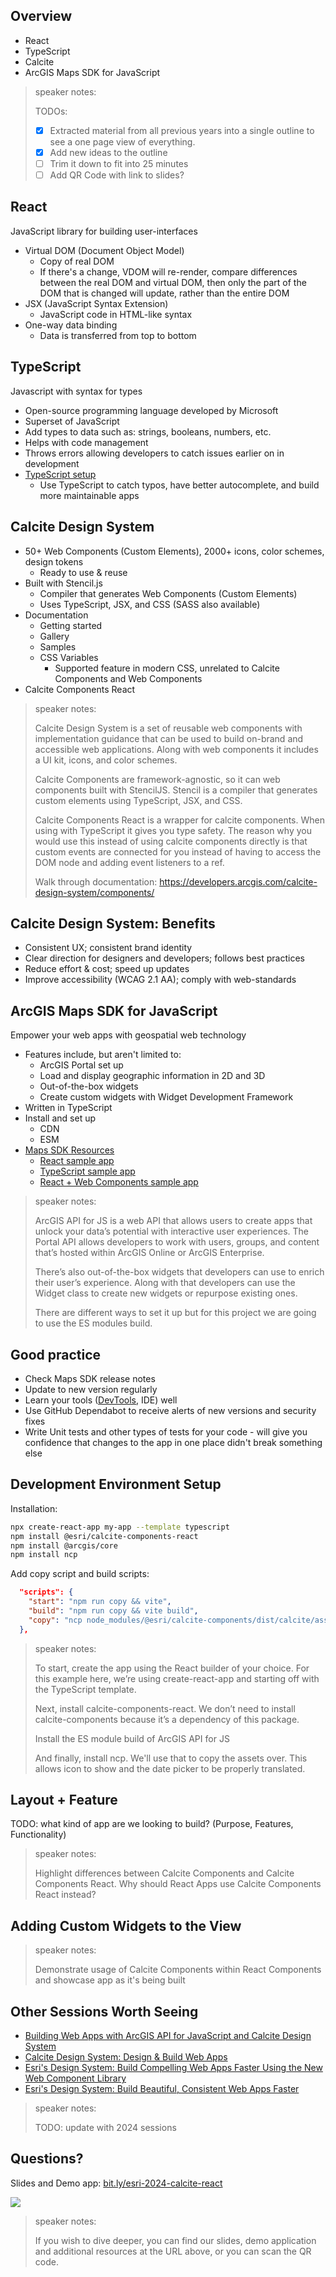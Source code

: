## Overview

- React
- TypeScript
- Calcite
- ArcGIS Maps SDK for JavaScript

> speaker notes:
>
> TODOs:
>
> - [x] Extracted material from all previous years into a single outline to see
>       a one page view of everything.
> - [x] Add new ideas to the outline
> - [ ] Trim it down to fit into 25 minutes
> - [ ] Add QR Code with link to slides?

## React

JavaScript library for building user-interfaces

- Virtual DOM (Document Object Model)
  - Copy of real DOM
  - If there's a change, VDOM will re-render, compare differences between the
    real DOM and virtual DOM, then only the part of the DOM that is changed will
    update, rather than the entire DOM
- JSX (JavaScript Syntax Extension)
  - JavaScript code in HTML-like syntax
- One-way data binding
  - Data is transferred from top to bottom

## TypeScript

Javascript with syntax for types

- Open-source programming language developed by Microsoft
- Superset of JavaScript
- Add types to data such as: strings, booleans, numbers, etc.
- Helps with code management
- Throws errors allowing developers to catch issues earlier on in development
- [TypeScript setup](https://developers.arcgis.com/javascript/latest/guide/typescript-setup/)
  - Use TypeScript to catch typos, have better autocomplete, and build more
    maintainable apps

## Calcite Design System

- 50+ Web Components (Custom Elements), 2000+ icons, color schemes, design
  tokens
  - Ready to use & reuse
- Built with Stencil.js
  - Compiler that generates Web Components (Custom Elements)
  - Uses TypeScript, JSX, and CSS (SASS also available)
- Documentation
  - Getting started
  - Gallery
  - Samples
  - CSS Variables
    - Supported feature in modern CSS, unrelated to Calcite Components and Web
      Components
- Calcite Components React

> speaker notes:
>
> Calcite Design System is a set of reusable web components with implementation
> guidance that can be used to build on-brand and accessible web applications.
> Along with web components it includes a UI kit, icons, and color schemes.
>
> Calcite Components are framework-agnostic, so it can web components built with
> StencilJS. Stencil is a compiler that generates custom elements using
> TypeScript, JSX, and CSS.
>
> Calcite Components React is a wrapper for calcite components. When using with
> TypeScript it gives you type safety. The reason why you would use this instead
> of using calcite components directly is that custom events are connected for
> you instead of having to access the DOM node and adding event listeners to a
> ref.
>
> Walk through documentation:
> https://developers.arcgis.com/calcite-design-system/components/

## Calcite Design System: Benefits

- Consistent UX; consistent brand identity
- Clear direction for designers and developers; follows best practices
- Reduce effort & cost; speed up updates
- Improve accessibility (WCAG 2.1 AA); comply with web-standards

## ArcGIS Maps SDK for JavaScript

Empower your web apps with geospatial web technology

- Features include, but aren't limited to:
  - ArcGIS Portal set up
  - Load and display geographic information in 2D and 3D
  - Out-of-the-box widgets
  - Create custom widgets with Widget Development Framework
- Written in TypeScript
- Install and set up
  - CDN
  - ESM
- [Maps SDK Resources](https://github.com/Esri/jsapi-resources)
  - [React sample app](https://github.com/Esri/jsapi-resources/tree/main/esm-samples/jsapi-react)
  - [TypeScript sample app](https://github.com/Esri/jsapi-resources/tree/main/esm-samples/jsapi-vite-ts)
  - [React + Web Components sample app](https://github.com/Esri/arcgis-maps-sdk-javascript-samples-beta/tree/main/packages/map-components)

> speaker notes:
>
> ArcGIS API for JS is a web API that allows users to create apps that unlock
> your data’s potential with interactive user experiences. The Portal API allows
> developers to work with users, groups, and content that’s hosted within ArcGIS
> Online or ArcGIS Enterprise.
>
> There’s also out-of-the-box widgets that developers can use to enrich their
> user’s experience. Along with that developers can use the Widget class to
> create new widgets or repurpose existing ones.
>
> There are different ways to set it up but for this project we are going to use
> the ES modules build.

## Good practice

- Check Maps SDK release notes
- Update to new version regularly
- Learn your tools ([DevTools](https://developer.chrome.com/docs/devtools/),
  IDE) well
- Use GitHub Dependabot to receive alerts of new versions and security fixes
- Write Unit tests and other types of tests for your code - will give you
  confidence that changes to the app in one place didn't break something else

## Development Environment Setup

Installation:

```sh
npx create-react-app my-app --template typescript
npm install @esri/calcite-components-react
npm install @arcgis/core
npm install ncp
```

Add copy script and build scripts:

```json
  "scripts": {
    "start": "npm run copy && vite",
    "build": "npm run copy && vite build",
    "copy": "ncp node_modules/@esri/calcite-components/dist/calcite/assets/* ./public/assets/"
  },
```

> speaker notes:
>
> To start, create the app using the React builder of your choice. For this
> example here, we’re using create-react-app and starting off with the
> TypeScript template.
>
> Next, install calcite-components-react. We don’t need to install
> calcite-components because it’s a dependency of this package.
>
> Install the ES module build of ArcGIS API for JS
>
> And finally, install ncp. We'll use that to copy the assets over. This allows
> icon to show and the date picker to be properly translated.

## Layout + Feature

TODO: what kind of app are we looking to build? (Purpose, Features,
Functionality)

> speaker notes:
>
> Highlight differences between Calcite Components and Calcite Components React.
> Why should React Apps use Calcite Components React instead?

## Adding Custom Widgets to the View

> speaker notes:
>
> Demonstrate usage of Calcite Components within React Components and showcase
> app as it's being built

## Other Sessions Worth Seeing

- [Building Web Apps with ArcGIS API for JavaScript and Calcite Design System](https://mediaspace.esri.com/media/t/1_6eotmuhb/244321192)
- [Calcite Design System: Design & Build Web Apps](https://mediaspace.esri.com/media/t/1_a5nli0bn/244321192)
- [Esri's Design System: Build Compelling Web Apps Faster Using the New Web Component Library](https://www.youtube.com/watch?v=R-J_xsYGRKg)
- [Esri's Design System: Build Beautiful, Consistent Web Apps Faster](https://www.youtube.com/watch?v=UNkjECNnB-Q)

> speaker notes:
>
> TODO: update with 2024 sessions

## Questions?

Slides and Demo app:
[bit.ly/esri-2024-calcite-react](https://bit.ly/esri-2024-calcite-react)

![](./qr-code.svg)

> speaker notes:
>
> If you wish to dive deeper, you can find our slides, demo application and
> additional resources at the URL above, or you can scan the QR code.
